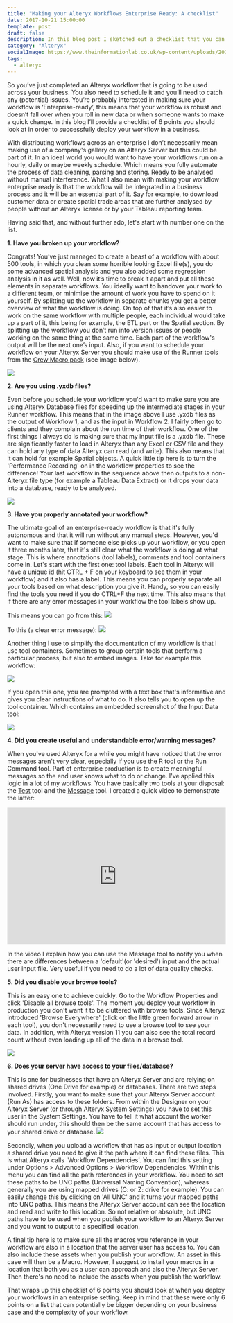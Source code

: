 ```yaml
---
title: "Making your Alteryx Workflows Enterprise Ready: A checklist"
date: 2017-10-21 15:00:00
template: post
draft: false
description: In this blog post I sketched out a checklist that you can follow when you want to deploy Alteryx workflows in an enterprise environment.
category: "Alteryx"
socialImage: https://www.theinformationlab.co.uk/wp-content/uploads/2017/08/alteryx_logo.png
tags:
  - alteryx
---
```


So you’ve just completed an Alteryx workflow that is going to be used across your business. You also need to schedule it and you’ll need to catch any (potential) issues. You’re probably interested in making sure your workflow is ‘Enterprise-ready’, this means that your workflow is robust and doesn’t fall over when you roll in new data or when someone wants to make a quick change. In this blog I’ll provide a checklist of 6 points you should look at in order to successfully deploy your workflow in a business.

With distributing workflows across an enterprise I don’t necessarily mean making use of a company's gallery on an Alteryx Server but this could be part of it. In an ideal world you would want to have your workflows run on a hourly, daily or maybe weekly schedule. Which means you fully automate the process of data cleaning, parsing and storing. Ready to be analysed without manual interference. What I also mean with making your workflow enterprise ready is that the workflow will be integrated in a business process and it will be an essential part of it. Say for example, to download customer data or create spatial trade areas that are further analysed by people without an Alteryx license or by your Tableau reporting team.

Having said that, and without further ado, let's start with number one on the list.

**1\. Have you broken up your workflow?**

Congrats! You’ve just managed to create a beast of a workflow with about 500 tools, in which you clean some horrible looking Excel file(s), you do some advanced spatial analysis and you also added some regression analysis in it as well. Well, now it’s time to break it apart and put all these elements in separate workflows. You ideally want to handover your work to a different team, or minimise the amount of work you have to spend on it yourself. By splitting up the workflow in separate chunks you get a better overview of what the workflow is doing. On top of that it’s also easier to work on the same workflow with multiple people, each individual would take up a part of it, this being for example, the ETL part or the Spatial section. By splitting up the workflow you don’t run into version issues or people working on the same thing at the same time. Each part of the workflow's output will be the next one’s input. Also, if you want to schedule your workflow on your Alteryx Server you should make use of the Runner tools from the [Crew Macro pack](https://community.alteryx.com/t5/Engine-Works-Blog/Crew-Macro-Pack-2016-Q2-Release/ba-p/26482) (see image below).

![](https://www.theinformationlab.co.uk/wp-content/uploads/2017/08/Screen-Shot-2017-08-11-at-14.09.47-705x325.png)

**2\. Are you using .yxdb files?**

Even before you schedule your workflow you'd want to make sure you are using Alteryx Database files for speeding up the intermediate stages in your Runner workflow. This means that in the image above I use .yxdb files as the output of Workflow 1, and as the input in Workflow 2. I fairly often go to clients and they complain about the run time of their workflow. One of the first things I always do is making sure that my input file is a .yxdb file. These are significantly faster to load in Alteryx than any Excel or CSV file and they can hold any type of data Alteryx can read (and write). This also means that it can hold for example Spatial objects. A quick little tip here is to turn the 'Performance Recording' on in the workflow properties to see the difference! Your last workflow in the sequence above then outputs to a non-Alteryx file type (for example a Tableau Data Extract) or it drops your data into a database, ready to be analysed.

![](https://www.theinformationlab.co.uk/wp-content/uploads/2017/08/Screen-Shot-2017-08-11-at-14.37.43-705x311.png)

**3\. Have you properly annotated your workflow?**

The ultimate goal of an enterprise-ready workflow is that it's fully autonomous and that it will run without any manual steps. However, you'd want to make sure that if someone else picks up your workflow, or you open it three months later, that it's still clear what the workflow is doing at what stage. This is where annotations (tool labels), comments and tool containers come in. Let's start with the first one: tool labels. Each tool in Alteryx will have a unique id (hit CTRL + F on your keyboard to see them in your workflow) and it also has a label. This means you can properly separate all your tools based on what description you give it. Handy, so you can easily find the tools you need if you do CTRL+F the next time. This also means that if there are any error messages in your workflow the tool labels show up.

This means you can go from this:
![](https://www.theinformationlab.co.uk/wp-content/uploads/2017/08/Screen-Shot-2017-08-11-at-14.59.01-705x466.png)

To this (a clear error message):
![](https://www.theinformationlab.co.uk/wp-content/uploads/2017/08/Screen-Shot-2017-08-11-at-14.54.34.png)

Another thing I use to simplify the documentation of my workflow is that I use tool containers. Sometimes to group certain tools that perform a particular process, but also to embed images. Take for example this workflow:

![](https://www.theinformationlab.co.uk/wp-content/uploads/2017/08/Screen-Shot-2017-08-11-at-14.50.57-705x300.png)

If you open this one, you are prompted with a text box that's informative and gives you clear instructions of what to do. It also tells you to open up the tool container. Which contains an embedded screenshot of the Input Data tool:

![](https://www.theinformationlab.co.uk/wp-content/uploads/2017/08/Screen-Shot-2017-08-11-at-15.01.51-705x342.png)

**4\. Did you create useful and understandable error/warning messages?**

When you've used Alteryx for a while you might have noticed that the error messages aren't very clear, especially if you use the R tool or the Run Command tool. Part of enterprise production is to create meaningful messages so the end user knows what to do or change. I've applied this logic in a lot of my workflows. You have basically two tools at your disposal: the [Test](https://help.alteryx.com/9.5/Test.htm) tool and the [Message](https://help.alteryx.com/11.3/Message.htm) tool. I created a quick video to demonstrate the latter:

<iframe width="100%" height="315" src="https://www.youtube.com/embed/W_WJiTJa8u0" frameborder="0" allow="accelerometer; autoplay; encrypted-media; gyroscope; picture-in-picture" allowfullscreen></iframe>

In the video I explain how you can use the Message tool to notify you when there are differences between a 'default'(or 'desired') input and the actual user input file. Very useful if you need to do a lot of data quality checks.

**5\. Did you disable your browse tools?**

This is an easy one to achieve quickly. Go to the Workflow Properties and click 'Disable all browse tools'. The moment you deploy your workflow in production you don't want it to be cluttered with browse tools. Since Alteryx introduced 'Browse Everywhere' (click on the little green forward arrow in each tool), you don't necessarily need to use a browse tool to see your data. In addition, with Alteryx version 11 you can also see the total record count without even loading up all of the data in a browse tool.

![](https://www.theinformationlab.co.uk/wp-content/uploads/2017/08/Screen-Shot-2017-08-11-at-15.39.47-622x705.png)

**6\. Does your server have access to your files/database?**

This is one for businesses that have an Alteryx Server and are relying on shared drives (One Drive for example) or databases. There are two steps involved. Firstly, you want to make sure that your Alteryx Server account (Run As) has access to these folders. From within the Designer on your Alteryx Server (or through Alteryx System Settings) you have to set this user in the System Settings. You have to tell it what account the worker should run under, this should then be the same account that has access to your shared drive or database.
![](https://www.theinformationlab.co.uk/wp-content/uploads/2017/08/Screen-Shot-2017-08-18-at-15.09.58-705x613.png)

Secondly, when you upload a workflow that has as input or output location a shared drive you need to give it the path where it can find these files. This is what Alteryx calls 'Workflow Dependencies'. You can find this setting under Options > Advanced Options > Workflow Dependencies. Within this menu you can find all the path references in your workflow. You need to set these paths to be UNC paths (Universal Naming Convention), whereas generally you are using mapped drives (C: or Z: drive for example). You can easily change this by clicking on 'All UNC' and it turns your mapped paths into UNC paths. This means the Alteryx Server account can see the location and read and write to this location. So not relative or absolute, but UNC paths have to be used when you publish your workflow to an Alteryx Server and you want to output to a specified location.

A final tip here is to make sure all the macros you reference in your workflow are also in a location that the server user has access to. You can also include these assets when you publish your workflow. An asset in this case will then be a Macro. However, I suggest to install your macros in a location that both you as a user can approach and also the Alteryx Server. Then there's no need to include the assets when you publish the workflow.

That wraps up this checklist of 6 points you should look at when you deploy your workflows in an enterprise setting. Keep in mind that these were only 6 points on a list that can potentially be bigger depending on your business case and the complexity of your workflow.
